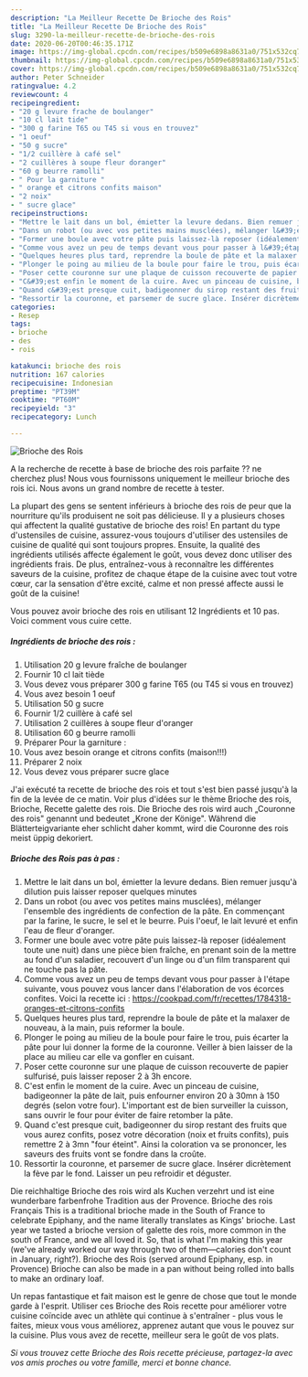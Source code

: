 ```yaml
---
description: "La Meilleur Recette De Brioche des Rois"
title: "La Meilleur Recette De Brioche des Rois"
slug: 3290-la-meilleur-recette-de-brioche-des-rois
date: 2020-06-20T00:46:35.171Z
image: https://img-global.cpcdn.com/recipes/b509e6898a8631a0/751x532cq70/brioche-des-rois-photo-principale-de-la-recette.jpg
thumbnail: https://img-global.cpcdn.com/recipes/b509e6898a8631a0/751x532cq70/brioche-des-rois-photo-principale-de-la-recette.jpg
cover: https://img-global.cpcdn.com/recipes/b509e6898a8631a0/751x532cq70/brioche-des-rois-photo-principale-de-la-recette.jpg
author: Peter Schneider
ratingvalue: 4.2
reviewcount: 4
recipeingredient:
- "20 g levure frache de boulanger"
- "10 cl lait tide"
- "300 g farine T65 ou T45 si vous en trouvez"
- "1 oeuf"
- "50 g sucre"
- "1/2 cuillère à café sel"
- "2 cuillères à soupe fleur doranger"
- "60 g beurre ramolli"
- " Pour la garniture "
- " orange et citrons confits maison"
- "2 noix"
- " sucre glace"
recipeinstructions:
- "Mettre le lait dans un bol, émietter la levure dedans. Bien remuer jusqu&#39;à dilution puis laisser reposer quelques minutes"
- "Dans un robot (ou avec vos petites mains musclées), mélanger l&#39;ensemble des ingrédients de confection de la pâte. En commençant par la farine, le sucre, le sel et le beurre. Puis l&#39;oeuf, le lait levuré et enfin l&#39;eau de fleur d&#39;oranger."
- "Former une boule avec votre pâte puis laissez-là reposer (idéalement toute une nuit) dans une pièce bien fraîche, en prenant soin de la mettre au fond d&#39;un saladier, recouvert d&#39;un linge ou d&#39;un film transparent qui ne touche pas la pâte."
- "Comme vous avez un peu de temps devant vous pour passer à l&#39;étape suivante, vous pouvez vous lancer dans l&#39;élaboration de vos écorces confites. Voici la recette ici : https://cookpad.com/fr/recettes/1784318-oranges-et-citrons-confits"
- "Quelques heures plus tard, reprendre la boule de pâte et la malaxer de nouveau, à la main, puis reformer la boule."
- "Plonger le poing au milieu de la boule pour faire le trou, puis écarter la pâte pour lui donner la forme de la couronne. Veiller à bien laisser de la place au milieu car elle va gonfler en cuisant."
- "Poser cette couronne sur une plaque de cuisson recouverte de papier sulfurisé, puis laisser reposer 2 à 3h encore."
- "C&#39;est enfin le moment de la cuire. Avec un pinceau de cuisine, badigeonner la pâte de lait, puis enfourner environ 20 à 30mn à 150 degrés (selon votre four). L&#39;important est de bien surveiller la cuisson, sans ouvrir le four pour éviter de faire retomber la pâte."
- "Quand c&#39;est presque cuit, badigeonner du sirop restant des fruits que vous aurez confits, posez votre décoration (noix et fruits confits), puis remettre 2 à 3mn &#34;four éteint&#34;. Ainsi la coloration va se prononcer, les saveurs des fruits vont se fondre dans la croûte."
- "Ressortir la couronne, et parsemer de sucre glace. Insérer dicrètement la fève par le fond. Laisser un peu refroidir et déguster."
categories:
- Resep
tags:
- brioche
- des
- rois

katakunci: brioche des rois 
nutrition: 167 calories
recipecuisine: Indonesian
preptime: "PT39M"
cooktime: "PT60M"
recipeyield: "3"
recipecategory: Lunch

---
```



![Brioche des Rois](https://img-global.cpcdn.com/recipes/b509e6898a8631a0/751x532cq70/brioche-des-rois-photo-principale-de-la-recette.jpg)

A la recherche de recette à base de brioche des rois parfaite ?? ne cherchez plus! Nous vous fournissons uniquement le meilleur brioche des rois ici. Nous avons un grand nombre de recette à tester.

La plupart des gens se sentent inférieurs à brioche des rois de peur que la nourriture qu'ils produisent ne soit pas délicieuse. Il y a plusieurs choses qui affectent la qualité gustative de brioche des rois! En partant du type d'ustensiles de cuisine, assurez-vous toujours d'utiliser des ustensiles de cuisine de qualité qui sont toujours propres. Ensuite, la qualité des ingrédients utilisés affecte également le goût, vous devez donc utiliser des ingrédients frais. De plus, entraînez-vous à reconnaître les différentes saveurs de la cuisine, profitez de chaque étape de la cuisine avec tout votre cœur, car la sensation d'être excité, calme et non pressé affecte aussi le goût de la cuisine!

<!--inarticleads1-->

Vous pouvez avoir brioche des rois en utilisant 12 Ingrédients et 10 pas. Voici comment vous cuire cette.

##### Ingrédients de brioche des rois :

1. Utilisation 20 g levure fraîche de boulanger
1. Fournir 10 cl lait tiède
1. Vous devez vous préparer 300 g farine T65 (ou T45 si vous en trouvez)
1. Vous avez besoin 1 oeuf
1. Utilisation 50 g sucre
1. Fournir 1/2 cuillère à café sel
1. Utilisation 2 cuillères à soupe fleur d&#39;oranger
1. Utilisation 60 g beurre ramolli
1. Préparer  Pour la garniture :
1. Vous avez besoin  orange et citrons confits (maison!!!)
1. Préparer 2 noix
1. Vous devez vous préparer  sucre glace


J&#39;ai exécuté ta recette de brioche des rois et tout s&#39;est bien passé jusqu&#39;à la fin de la levée de ce matin. Voir plus d&#39;idées sur le thème Brioche des rois, Brioche, Recette galette des rois. Die Brioche des rois wird auch „Couronne des rois&#34; genannt und bedeutet „Krone der Könige&#34;. Während die Blätterteigvariante eher schlicht daher kommt, wird die Couronne des rois meist üppig dekoriert. 

<!--inarticleads2-->

##### Brioche des Rois pas à pas :

1. Mettre le lait dans un bol, émietter la levure dedans. Bien remuer jusqu&#39;à dilution puis laisser reposer quelques minutes
1. Dans un robot (ou avec vos petites mains musclées), mélanger l&#39;ensemble des ingrédients de confection de la pâte. En commençant par la farine, le sucre, le sel et le beurre. Puis l&#39;oeuf, le lait levuré et enfin l&#39;eau de fleur d&#39;oranger.
1. Former une boule avec votre pâte puis laissez-là reposer (idéalement toute une nuit) dans une pièce bien fraîche, en prenant soin de la mettre au fond d&#39;un saladier, recouvert d&#39;un linge ou d&#39;un film transparent qui ne touche pas la pâte.
1. Comme vous avez un peu de temps devant vous pour passer à l&#39;étape suivante, vous pouvez vous lancer dans l&#39;élaboration de vos écorces confites. Voici la recette ici : https://cookpad.com/fr/recettes/1784318-oranges-et-citrons-confits
1. Quelques heures plus tard, reprendre la boule de pâte et la malaxer de nouveau, à la main, puis reformer la boule.
1. Plonger le poing au milieu de la boule pour faire le trou, puis écarter la pâte pour lui donner la forme de la couronne. Veiller à bien laisser de la place au milieu car elle va gonfler en cuisant.
1. Poser cette couronne sur une plaque de cuisson recouverte de papier sulfurisé, puis laisser reposer 2 à 3h encore.
1. C&#39;est enfin le moment de la cuire. Avec un pinceau de cuisine, badigeonner la pâte de lait, puis enfourner environ 20 à 30mn à 150 degrés (selon votre four). L&#39;important est de bien surveiller la cuisson, sans ouvrir le four pour éviter de faire retomber la pâte.
1. Quand c&#39;est presque cuit, badigeonner du sirop restant des fruits que vous aurez confits, posez votre décoration (noix et fruits confits), puis remettre 2 à 3mn &#34;four éteint&#34;. Ainsi la coloration va se prononcer, les saveurs des fruits vont se fondre dans la croûte.
1. Ressortir la couronne, et parsemer de sucre glace. Insérer dicrètement la fève par le fond. Laisser un peu refroidir et déguster.


Die reichhaltige Brioche des rois wird als Kuchen verzehrt und ist eine wunderbare farbenfrohe Tradition aus der Provence. Brioche des rois Français This is a traditional brioche made in the South of France to celebrate Epiphany, and the name literally translates as Kings&#39; brioche. Last year we tasted a brioche version of galette des rois, more common in the south of France, and we all loved it. So, that is what I&#39;m making this year (we&#39;ve already worked our way through two of them—calories don&#39;t count in January, right?). Brioche des Rois (served around Epiphany, esp. in Provence) Brioche can also be made in a pan without being rolled into balls to make an ordinary loaf. 

<!--inarticleads1-->

<p>
Un repas fantastique et fait maison est le genre de chose que tout le monde garde à l'esprit. Utiliser ces Brioche des Rois recette pour améliorer votre cuisine coïncide avec un athlète qui continue à s'entraîner - plus vous le faites, mieux vous vous améliorez, apprenez autant que vous le pouvez sur la cuisine. Plus vous avez de recette, meilleur sera le goût de vos plats.
</p>

<p>
<i>Si vous trouvez cette Brioche des Rois recette précieuse, partagez-la avec vos amis proches ou votre famille, merci et bonne chance.</i>
</p>
